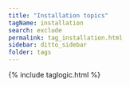 ```yaml
---
title: "Installation topics"
tagName: installation
search: exclude
permalink: tag_installation.html
sidebar: ditto_sidebar
folder: tags
---
```

{% include taglogic.html %}
